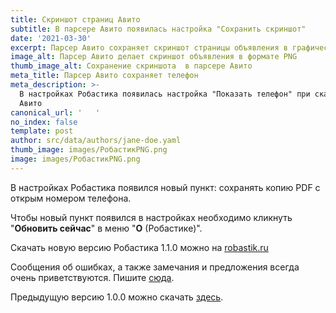 ```yaml
---
title: Скриншот страниц Авито
subtitle: В парсере Авито появилась настройка "Сохранить скриншот"
date: '2021-03-30'
excerpt: Парсер Авито сохраняет скриншот страницы объявления в графическом формате PNG
image_alt: Парсер Авито делает скриншот объявления в формате PNG
thumb_image_alt: Сохранение скриншота  в парсере Авито
meta_title: Парсер Авито сохраняет телефон
meta_description: >-
  В настройках Робастика появилась настройка "Показать телефон" при скачивании с
  Авито
canonical_url: '   '
no_index: false
template: post
author: src/data/authors/jane-doe.yaml
thumb_image: images/РобастикPNG.png
image: images/РобастикPNG.png
---
```

В настройках Робастика появился новый пункт: сохранять копию PDF с открым номером телефона.

Чтобы новый пункт появился в настройках необходимо кликнуть "**Обновить сейчас**" в меню "**О** (Робастике)".

Скачать новую версию Робастика 1.1.0 можно на [robastik.ru](https://robastik.ru/)

Сообщения об ошибках, а также замечания и предложения всегда очень приветствуются. Пишите [сюда](https://www.notion.so/35af522f0f884c2196c9c827c6148f24).

Предыдущую версию 1.0.0 можно скачать [здесь](https://drive.google.com/drive/folders/1cokLSNFInnHOIDUydIFxrE8FDEWb2kBm).
